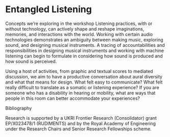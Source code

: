 # Entangled Listening


Concepts we’re exploring in the workshop
Listening practices, with or without technology, can actively shape and reshape imaginations, memories, and interactions with the world.
Working with certain audio technologies demonstrates an ambiguity between making music, exploring sound, and designing musical instruments.
A tracing of accountabilities and responsibilities in designing musical instruments and working with machine listening can begin to formulate in considering how sound is produced and how sound is perceived. 

Using a host of activities, from graphic and textual scores to mediated discussion, we aim to have a productive conversation about aural diversity and what that means for design. What felt easy to communicate? What felt really difficult to translate as a somatic or listening experience? If you are someone who has a disability in hearing or mobility, what are ways that people in this room can better accommodate your experiences?

Bibliography


Research is supported by a UKRI Frontier Research (Consolidator) grant EP/X023478/1 (RUDIMENTS) and by the Royal Academy of Engineering under the Research Chairs and Senior Research Fellowships scheme.

